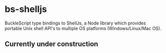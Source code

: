 # bs-shelljs

BuckleScript type bindings to ShellJs, a Node library which provides portable Unix shell API's to multiple OS platforms (Windows/Linux/Mac OS).

## Currently under construction
